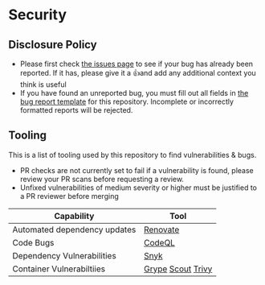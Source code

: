 # Security

## Disclosure Policy

- Please first check [the issues page](https://github.com/jackseceng/LinkShort/issues?q=is%3Aissue%20state%3Aopen%20label%3Abug) to see if your bug has already been reported. If it has, please give it a :+1:and add any additional context you think is useful
- If you have found an unreported bug, you must fill out all fields in [the bug report template](https://github.com/jackseceng/LinkShort/security/advisories/new) for this repository. Incomplete or incorrectly formatted reports will be rejected.

## Tooling

This is a list of tooling used by this repository to find vulnerabilities & bugs.
- PR checks are not currently set to fail if a vulnerability is found, please review your PR scans before requesting a review.
- Unfixed vulnerabilities of medium severity or higher must be justified to a PR reviewer before merging


| Capability | Tool    |
| ---------- | ------- |
| Automated dependency updates    | [Renovate](https://www.mend.io/renovate/)                       |
| Code Bugs                       | [CodeQL](https://codeql.github.com/)                            |
| Dependency Vulnerabilities      | [Snyk](https://snyk.io/product/open-source-security-management/)|
| Container Vulnerabiltiies       | [Grype](https://github.com/anchore/grype/) [Scout](https://docs.docker.com/scout/) [Trivy](https://trivy.dev/latest/docs/target/container_image/) |
